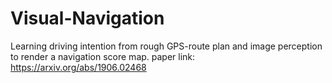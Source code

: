# Visual-Navigation
Learning driving intention from rough GPS-route plan and image perception to render a navigation score map.
paper link: https://arxiv.org/abs/1906.02468
